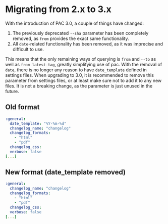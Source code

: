 # Migrating from 2.x to 3.x

With the introduction of PAC 3.0, a couple of things have changed:

1. The previously deprecated `--sha` parameter has been completely removed, as `from` provides the exact same functionality.
2. All `date`-related functionality has been removed, as it was imprecise and difficult to use.

This means that the only remaining ways of querying is `from` and `--to` as well as `from-latest-tag`, greatly simplifying use of pac.
With the removal of `date`, there is no longer any reason to have `date_template` defined in settings files. When upgrading to 3.0, it is recommended to remove this parameter from settings files, or at least make sure not to add it to any new files. It is not a breaking change, as the parameter is just unused in the future.

## Old format

```YAML
:general:
  date_template: "%Y-%m-%d"
  changelog_name: "changelog"
  changelog_formats:
    - "html"
    - "pdf"
  changelog_css:
  verbose: false
[...]
```

## New format (date_template removed)

```YAML
:general:
  changelog_name: "changelog"
  changelog_formats:
    - "html"
    - "pdf"
  changelog_css:
  verbose: false
[...]
```